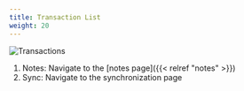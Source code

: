 ```yaml
---
title: Transaction List
weight: 20
---
```


![Transactions](/zasu-02.png)

1. Notes: Navigate to the [notes page]({{< relref "notes" >}})
2. Sync: Navigate to the synchronization page
